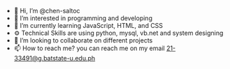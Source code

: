 - 👋 Hi, I’m @chen-saltoc
- 👀 I’m interested in programming and developing
- 🌱 I’m currently learning JavaScript, HTML, and CSS
- ⚙️ Technical Skills are using python, mysql, vb.net and system designing
- 💞️ I’m looking to collaborate on different projects
- 📫 How to reach me? you can reach me on my email 21-33491@g.batstate-u.edu.ph

<!---
chen-saltoc/chen-saltoc is a ✨ special ✨ repository because its `README.md` (this file) appears on your GitHub profile.
You can click the Preview link to take a look at your changes.
--->
